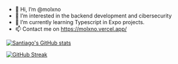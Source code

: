 - 👋 Hi, I’m @molxno
- 👀 I’m interested in the backend development and cibersecurity
- 🌱 I’m currently learning Typescript in Expo projects.
- 📫 Contact me on https://molxno.vercel.app/

[![Santiago's GitHub stats](https://github-readme-stats.vercel.app/api?username=MolanoAlternova&show_icons=true&theme=react)](https://github.com/MolanoAlternova/github-readme-stats)

[![GitHub Streak](https://streak-stats.demolab.com?user=MolanoAlternova&theme=react&border_radius=10&locale=es&date_format=M%20j%5B%2C%20Y%5D&exclude_days=Sun%2CSat)](https://git.io/streak-stats)
